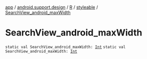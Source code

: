 [app](../../../index.md) / [android.support.design](../../index.md) / [R](../index.md) / [styleable](index.md) / [SearchView_android_maxWidth](./-search-view_android_max-width.md)

# SearchView_android_maxWidth

`static val SearchView_android_maxWidth: `[`Int`](https://kotlinlang.org/api/latest/jvm/stdlib/kotlin/-int/index.html)
`static val SearchView_android_maxWidth: `[`Int`](https://kotlinlang.org/api/latest/jvm/stdlib/kotlin/-int/index.html)